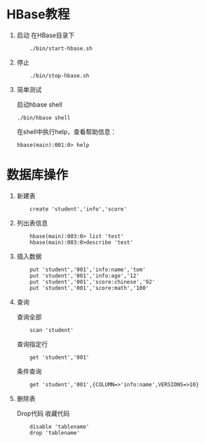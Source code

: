 # HBase教程

1. 启动
    在HBase目录下
    
    ```
        ./bin/start-hbase.sh
    ```
2. 停止

    ```
        ./bin/stop-hbase.sh
    ```
3. 简单测试

    启动hbase shell
    
    ```
    ./bin/hbase shell
    
    ```
    在shell中执行help，查看帮助信息：
    
    ```
    hbase(main):001:0> help
    ```

# 数据库操作

1. 新建表

    ```
        create 'student','info','score'
    ```
2.  列出表信息

    
    ```
        hbase(main):003:0> list 'test'
        hbase(main):003:0>describe 'test' 
    
    ```
3. 插入数据

        
    ```
        put 'student','001','info:name','tom'
        put 'student','001','info:age','12'
        put 'student','001','score:chinese','92'
        put 'student','001','score:math','100'
    ```

4. 查询

    查询全部
    
    ```
        scan 'student'  
    ```
    查询指定行
    
    ```
        get 'student','001'  
    ```
    
    条件查询
    
    ```
        get 'student','001',{COLUMN=>'info:name',VERSIONS=>10} 
    ```
5. 删除表 

    Drop代码  收藏代码

    ```
        disable 'tablename'  
        drop 'tablename'  
    
    ```


